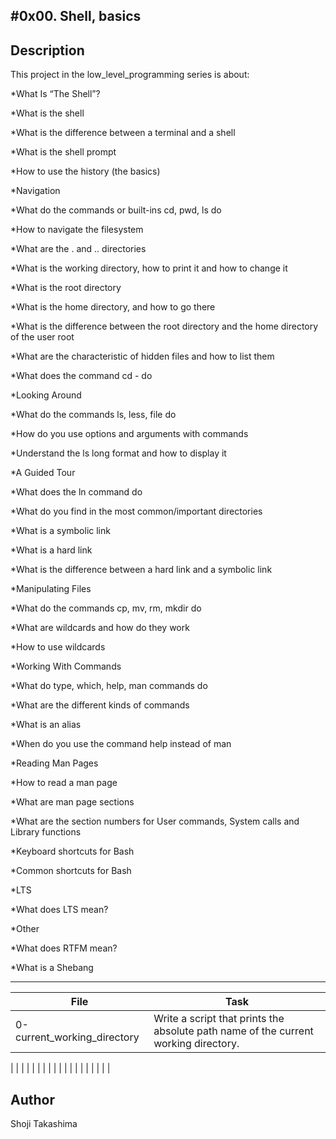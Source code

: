 #0x00. Shell, basics
---
## Description

This project in the low_level_programming series is about:

*What Is “The Shell”?

*What is the shell

*What is the difference between a terminal and a shell

*What is the shell prompt

*How to use the history (the basics)

*Navigation

*What do the commands or built-ins cd, pwd, ls do

*How to navigate the filesystem

*What are the . and .. directories

*What is the working directory, how to print it and how to change it

*What is the root directory

*What is the home directory, and how to go there

*What is the difference between the root directory and the home directory of the user root

*What are the characteristic of hidden files and how to list them

*What does the command cd - do

*Looking Around

*What do the commands ls, less, file do

*How do you use options and arguments with commands

*Understand the ls long format and how to display it

*A Guided Tour

*What does the ln command do

*What do you find in the most common/important directories

*What is a symbolic link

*What is a hard link

*What is the difference between a hard link and a symbolic link

*Manipulating Files

*What do the commands cp, mv, rm, mkdir do

*What are wildcards and how do they work

*How to use wildcards

*Working With Commands

*What do type, which, help, man commands do

*What are the different kinds of commands

*What is an alias

*When do you use the command help instead of man

*Reading Man Pages

*How to read a man page

*What are man page sections

*What are the section numbers for User commands, System calls and Library functions

*Keyboard shortcuts for Bash

*Common shortcuts for Bash

*LTS

*What does LTS mean?

*Other

*What does RTFM mean?

*What is a Shebang

---
File|Task
---|---
0-current_working_directory | Write a script that prints the absolute path name of the current working directory.
 | 
 | 
 | 
 | 
 | 
 | 
 | 
 | 
 | 
 | 
 | 
 | 
 | 
 | 
 | 
 | 
 | 
 | 
 | 

## Author
 Shoji Takashima
